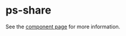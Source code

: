 ps-share
================

See the [component page](http://westbrook.github.io/ps-polymer/ps-share/) for more information.
